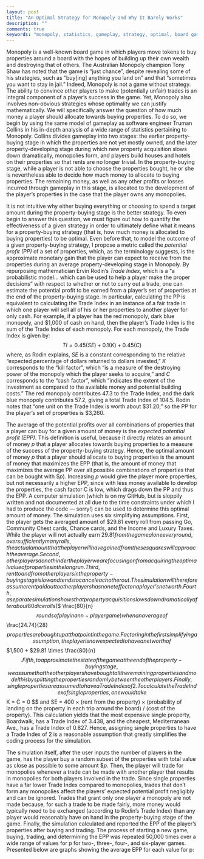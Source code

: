 ```yaml
---
layout: post
title: "An Optimal Strategy for Monopoly and Why It Barely Works"
description: ""
comments: true
keywords: "monopoly, statistics, gameplay, strategy, optimal, board game"
---
```


Monopoly is a well-known board game in which players move tokens to buy properties around a board with the hopes of building up their own wealth and destroying that of others. The Australian Monopoly champion Tony Shaw has noted that the game is “just chance”, despite revealing some of his strategies, such as “buy\[ing\] anything you land on” and that “sometimes you want to stay in jail.”  Indeed, Monopoly is not a game without strategy. The ability to convince other players to make (potentially unfair) trades is an integral component of a player’s success in the game. Yet, Monopoly also involves non-obvious strategies whose optimality we can justify mathematically. We will specifically answer the question of how much money a player should allocate towards buying properties. To do so, we begin by using the same model of gameplay as software engineer Truman Collins in his in-depth analysis of a wide range of statistics pertaining to Monopoly. Collins divides gameplay into two stages: the earlier property-buying stage in which the properties are not yet mostly owned, and the later property-developing stage during which new property acquisition slows down dramatically, monopolies form, and players build houses and hotels on their properties so that rents are no longer trivial.  In the property-buying stage, while a player is not able to choose the properties bought, he or she is nevertheless able to decide how much money to allocate to buying properties. The remaining money, as well as any other profits or losses incurred through gameplay in this stage, is allocated to the development of the player’s properties in the case that the player owns any monopolies. 

It is not intuitive why either buying everything or choosing to spend a target amount during the property-buying stage is the better strategy. To even begin to answer this question, we must figure out how to quantify the effectiveness of a given strategy in order to ultimately define what it means for a property-buying strategy (that is, how much money is allocated to buying properties) to be optimal. Even before that, to model the outcome of a given property-buying strategy, I propose a metric called the _potential profit (PP)_ of a set of properties, which, as the terminology suggests, is the approximate monetary gain that the player can expect to receive from the properties during an average property-developing stage in Monopoly. By repurposing mathematician Ervin Rodin’s _Trade Index_, which is a “a probabilistic model… which can be used to help a player make the proper decisions”  with respect to whether or not to carry out a trade, one can estimate the potential profit to be earned from a player’s set of properties at the end of the property-buying stage. In particular, calculating the PP is equivalent to calculating the Trade Index in an instance of a fair trade in which one player will sell all of his or her properties to another player for only cash. For example, if a player has the red monopoly, dark blue monopoly, and $1,000 of cash on hand, then the player’s Trade Index is the sum of the Trade Index of each monopoly. For each monopoly, the Trade Index is given by: 
$$ TI = 0.45(SE) + 0.1(K) + 0.45(C) $$
where, as Rodin explains, _SE_ is a constant corresponding to the relative “expected percentage of dollars returned to dollars invested,”  _K_ corresponds to the “kill factor”, which “is a measure of the destroying power of the monopoly which the player seeks to acquire,”  and _C_ corresponds to the “cash factor”, which “indicates the extent of the investment as compared to the available money and potential building costs.”
The red monopoly contributes 47.3 to the Trade Index, and the dark blue monopoly contributes 57.2, giving a total Trade Index of 104.5. Rodin notes that “one unit on the Trade Index is worth about $31.20,”  so the PP for the player’s set of properties is $3,260. 

The average of the potential profits over all combinations of properties that a player can buy for a given amount of money is the _expected potential profit (EPP)_. This definition is useful, because it directly relates an amount of money _p_ that a player allocates towards buying properties to a measure of the success of the property-buying strategy. Hence, the optimal amount of money _p_ that a player should allocate to buying properties is the amount of money that maximizes the EPP (that is, the amount of money that maximizes the average PP over all possible combinations of properties that can be bought with $_p_). Increasing _p_ would give the player more properties, but not necessarily a higher EPP, since with less money available to develop the properties, the cash factor C is low, which drags down the PP and thus the EPP. A computer simulation (which is on my GitHub, but is sloppily written and not documented at all due to the time constraints under which I had to produce the code — sorry!) can be used to determine this optimal amount of money. The simulation uses six simplifying assumptions. First, the player gets the averaged amount of $29.81 every roll from passing Go, Community Chest cards, Chance cards, and the Income and Luxury Taxes.  While the player will not actually earn $29.81 from the game alone every round, over sufficiently many rolls, the actual amount that the player will have gained from these squares will approach the average. Second, other players do not hinder the player we are focusing on from acquiring the optimal value of properties in the long run. Third, rent to and from other players in the property-buying stage is low and tends to cancel each other out. The simulation will therefore assume rent paid out to other players has no net effect on a player’s net worth. Fourth, a separate simulation shows that property acquisition slows down dramatically after about 80 dice rolls ($$ \frac{80}{n} $$ rounds of play in an n-player game) when an average of $$ \frac{24.74}{28} $$ properties are bought up at that point in the game.  Factoring in the first simplifying assumption, the player is now expected to have a net worth of $$ \$1,500 + \$29.81 \times \frac{80}{n} $$. Fifth, to approximate the state of the game at the end of the property-buying stage, we assume that the other players have bought all the remaining properties and model this by splitting the properties randomly between the other players. Finally, single properties are assumed to have a Trade Index of 2. To calculate the Trade Index of single properties, one would take $$ K = C = 0 $$ and SE = 400 × (rent from the property) × (probability of landing on the property in each trip around the board) / (cost of the property).  This calculation yields that the most expensive single property, Boardwalk, has a Trade Index of 3.438, and the cheapest, Mediterranean Ave., has a Trade Index of 0.827. Hence, assigning single properties to have a Trade Index of 2 is a reasonable assumption that greatly simplifies the coding process for the simulation.

The simulation itself, after the user inputs the number of players in the game, has the player buy a random subset of the properties with total value as close as possible to some amount $_p_. Then, the player will trade for monopolies whenever a trade can be made with another player that results in monopolies for both players involved in the trade. Since single properties have a far lower Trade Index compared to monopolies, trades that don’t form any monopolies affect the players’ expected potential profit negligibly and can be ignored. Trades that grant only one player a monopoly are not made because, for such a trade to be made fairly, more money would typically need to be exchanged (according to Rodin’s Trade Index) than any player would reasonably have on hand in the property-buying stage of the game. Finally, the simulation calculated and reported the EPP of the player’s properties after buying and trading.  The process of starting a new game, buying, trading, and determining the EPP was repeated 50,000 times over a wide range of values for p for two-, three-, four-, and six-player games. Presented below are graphs showing the average EPP for each value for p:
